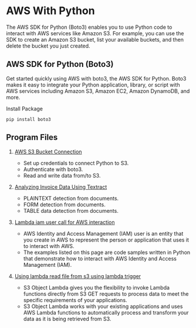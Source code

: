 # AWS With Python
The AWS SDK for Python (Boto3) enables you to use Python code to interact with AWS services like Amazon S3. For example, you can use the SDK to create an Amazon S3 bucket, list your available buckets, and then delete the bucket you just created.

## AWS SDK for Python (Boto3)
Get started quickly using AWS with boto3, the AWS SDK for Python. Boto3 makes it easy to integrate your Python application, library, or script with AWS services including Amazon S3, Amazon EC2, Amazon DynamoDB, and more.

Install Package 
```
pip install boto3
```

## Program Files 
1. [AWS S3 Bucket Connection](https://github.com/amogh9594/aws-with-python/blob/main/aws_textract_invoice_ocr/api.py)
   * Set up credentials to connect Python to S3.
   * Authenticate with boto3.
   * Read and write data from/to S3.
 
2. [Analyzing Invoice Data Using Textract](https://github.com/amogh9594/aws-with-python/blob/main/aws_textract_invoice_ocr/api.py)
   * PLAINTEXT detection from documents.
   * FORM detection from documents.
   * TABLE data detection from documents.

3. [Lambda iam user call for AWS interaction](https://github.com/amogh9594/aws-with-python/blob/main/aws_lambda/lambda_iam_user_call.py)
   * AWS Identity and Access Management (IAM) user is an entity that you create in AWS to represent the person or application that uses it to interact with AWS.
   * The examples listed on this page are code samples written in Python that demonstrate how to interact with AWS Identity and Access Management (IAM).
   
4. [Using lambda read file from s3 using lambda trigger](https://github.com/amogh9594/aws-with-python/blob/main/aws_lambda/lambda_read_file_s3_trigger.py)
   * S3 Object Lambda gives you the flexibility to invoke Lambda functions directly from S3 GET requests to process data to meet the specific requirements of your applications. 
   * S3 Object Lambda works with your existing applications and uses AWS Lambda functions to automatically process and transform your data as it is being retrieved from S3.

   

